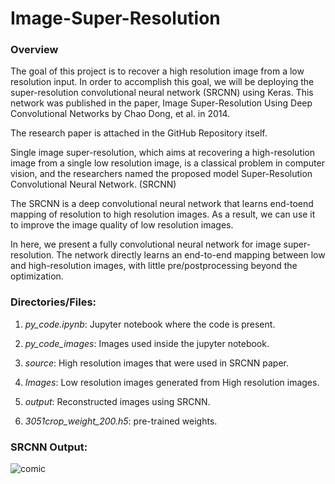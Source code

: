 # Image-Super-Resolution

### Overview

The goal of this project is to recover a high resolution image from a low resolution input. In order to accomplish this goal, we will be deploying the super-resolution convolutional neural network (SRCNN) using Keras. This network was published in the paper, Image Super-Resolution Using Deep Convolutional Networks by Chao Dong, et al. in 2014.

The research paper is attached in the GitHub Repository itself.

Single image super-resolution, which aims at recovering a high-resolution image from a single low resolution image, is a classical problem in computer vision, and the researchers named the proposed model Super-Resolution Convolutional Neural Network. (SRCNN)

The SRCNN is a deep convolutional neural network that learns end-toend mapping of resolution to high resolution images. As a result, we can use it to improve the image quality of low resolution images.

In here, we present a fully convolutional neural network for image super-resolution. The network directly learns an end-to-end mapping between low and high-resolution images, with little pre/postprocessing beyond the optimization.

### Directories/Files:

1. *py_code.ipynb*: Jupyter notebook where the code is present.

2. *py_code_images*: Images used inside the jupyter notebook.

3. *source*: High resolution images that were used in SRCNN paper.

4. *Images*: Low resolution images generated from High resolution images.

5. *output*: Reconstructed images using SRCNN.

6. *3051crop_weight_200.h5*: pre-trained weights.

### SRCNN Output:

![comic](https://user-images.githubusercontent.com/33928040/84243013-3cc37600-ab1f-11ea-8e4a-4f84a6903e2f.png)
